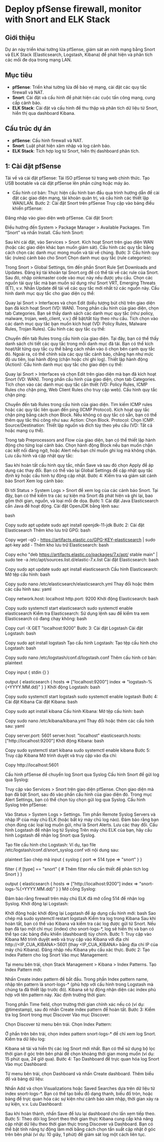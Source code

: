 # Deploy pfSense firewall, monitor with Snort and ELK Stack

## Giới thiệu
Dự án này triển khai tường lửa pfSense, giám sát an ninh mạng bằng Snort và ELK Stack (Elasticsearch, Logstash, Kibana) để phát hiện và phân tích các mối đe dọa trong mạng LAN.

## Mục tiêu
- **pfSense**: Triển khai tường lửa để bảo vệ mạng, cài đặt các quy tắc firewall và NAT.
- **Snort**: Cài đặt và cấu hình để phát hiện các cuộc tấn công mạng, cung cấp cảnh báo.
- **ELK Stack**: Cài đặt và cấu hình để thu thập và phân tích dữ liệu từ Snort, hiển thị qua dashboard Kibana.

## Cấu trúc dự án
- **pfSense**: Cấu hình firewall và NAT.
- **Snort**: Luật phát hiện xâm nhập và log cảnh báo.
- **ELK Stack**: Tích hợp log từ Snort, hiển thị dashboard phân tích.

## 1: Cài đặt pfSense
Tải về và cài đặt pfSense:
Tải ISO pfSense từ trang web chính thức.
Tạo USB bootable và cài đặt pfSense lên phần cứng hoặc máy ảo.
- Cấu hình cơ bản:
Thực hiện cấu hình ban đầu qua trình hướng dẫn để cài đặt các giao diện mạng, tài khoản quản trị, và cấu hình các thiết lập WAN/LAN.
Bước 2: Cài đặt Snort trên pfSense
Truy cập vào bảng điều khiển pfSense:

Đăng nhập vào giao diện web pfSense.
Cài đặt Snort:

Điều hướng đến System > Package Manager > Available Packages.
Tìm “Snort” và nhấn Install.
Cấu hình Snort:

Sau khi cài đặt, vào Services > Snort.
Kích hoạt Snort trên giao diện WAN (hoặc các giao diện khác bạn muốn giám sát).
Cấu hình các quy tắc bằng cách chọn các danh mục mong muốn và tải về chúng.
Bước 3: Cấu hình quy tắc (rules) cảnh báo cho Snort
Chọn danh mục quy tắc (rule categories):

Trong Snort > Global Settings, tìm đến phần Snort Rule Set Downloads and Updates.
Đăng ký tài khoản tại Snort.org để có thể tải về các rule của Snort. Sau đó, nhập oinkmaster code vào mục này nếu được yêu cầu.
Chọn các nguồn tải quy tắc mà bạn muốn sử dụng như Snort VRT, Emerging Threats (ET), v.v.
Nhấn Update để tải về các quy tắc mới nhất từ các nguồn này.
Cấu hình danh mục quy tắc cho giao diện cụ thể:

Quay lại Snort > Interfaces và chọn Edit (biểu tượng bút chì) trên giao diện bạn đã kích hoạt Snort (VD: WAN).
Trong phần cấu hình của giao diện, chọn tab Categories.
Bạn sẽ thấy danh sách các danh mục quy tắc (như policy, malware, trojan, web_client, v.v.) để bật/tắt tùy theo nhu cầu.
Tích chọn vào các danh mục quy tắc bạn muốn kích hoạt (VD: Policy Rules, Malware Rules, Trojan Rules).
Cấu hình các quy tắc cụ thể:

Chuyển đến tab Rules trong cấu hình của giao diện.
Tại đây, bạn có thể thấy danh sách chi tiết các quy tắc trong mỗi danh mục đã tải.
Bạn có thể kích hoạt/tắt từng quy tắc cụ thể bằng cách nhấn vào ô chọn bên cạnh quy tắc đó.
Ngoài ra, có thể chỉnh sửa các quy tắc cảnh báo, chẳng hạn như mức độ ưu tiên, loại hành động (chặn hoặc chỉ ghi log).
Thiết lập hành động (Action):
Cấu hình danh mục quy tắc cho giao diện cụ thể:

Quay lại Snort > Interfaces và chọn Edit trên giao diện mà bạn đã kích hoạt Snort (VD: WAN).
Trong phần cấu hình của giao diện, chọn tab Categories.
Tích chọn vào các danh mục quy tắc cần thiết (VD: Policy Rules, ICMP Rules cho chặn ping, Web Client Rules cho truy cập web).
Cấu hình quy tắc chặn ping:

Chuyển đến tab Rules trong cấu hình của giao diện.
Tìm kiếm ICMP rules hoặc các quy tắc liên quan đến ping (ICMP Protocol).
Kích hoạt quy tắc chặn ping bằng cách chọn Block. Nếu không có quy tắc có sẵn, bạn có thể thêm quy tắc thủ công như sau:
Action: Chọn Block.
Protocol: Chọn ICMP.
Source/Destination: Thiết lập nguồn và đích tùy theo yêu cầu (VD: Tất cả hoặc mạng cụ thể).

Trong tab Preprocessors and Flow của giao diện, bạn có thể thiết lập hành động cho từng loại cảnh báo.
Chọn hành động Block nếu bạn muốn chặn các kết nối đáng ngờ, hoặc Alert nếu bạn chỉ muốn ghi log mà không chặn.
Lưu cấu hình và cập nhật quy tắc:

Sau khi hoàn tất cấu hình quy tắc, nhấn Save và sau đó chọn Apply để áp dụng các thay đổi.
Bạn có thể vào lại Global Settings để cập nhật quy tắc định kỳ hoặc cấu hình tự động cập nhật.
Bước 4: Kiểm tra và giám sát cảnh báo Snort
Xem log cảnh báo:

Đi tới Status > System Logs > Snort để xem log của các cảnh báo Snort.
Tại đây, bạn có thể kiểm tra các sự kiện mà Snort đã phát hiện và ghi lại, bao gồm thời gian, nguồn, và loại mối đe dọa.
Bước 1: Cài đặt Java
Elasticsearch cần Java để hoạt động. Cài đặt OpenJDK bằng lệnh sau:

bash

Copy
sudo apt update
sudo apt install openjdk-11-jdk
Bước 2: Cài đặt Elasticsearch
Thêm kho lưu trữ GPG:
bash

Copy
wget -qO - https://artifacts.elastic.co/GPG-KEY-elasticsearch | sudo apt-key add -
Thêm kho lưu trữ Elasticsearch:
bash

Copy
echo "deb https://artifacts.elastic.co/packages/7.x/apt/ stable main" | sudo tee -a /etc/apt/sources.list.d/elastic-7.x.list
Cài đặt Elasticsearch:
bash

Copy
sudo apt update
sudo apt install elasticsearch
Cấu hình Elasticsearch:
Mở tệp cấu hình:
bash

Copy
sudo nano /etc/elasticsearch/elasticsearch.yml
Thay đổi hoặc thêm các cấu hình sau:
yaml

Copy
network.host: localhost
http.port: 9200
Khởi động Elasticsearch:
bash

Copy
sudo systemctl start elasticsearch
sudo systemctl enable elasticsearch
Kiểm tra Elasticsearch:
Sử dụng lệnh sau để kiểm tra xem Elasticsearch có đang chạy không:
bash

Copy
curl -X GET "localhost:9200"
Bước 3: Cài đặt Logstash
Cài đặt Logstash:
bash

Copy
sudo apt install logstash
Tạo cấu hình Logstash:
Tạo tệp cấu hình cho Logstash:
bash

Copy
sudo nano /etc/logstash/conf.d/logstash.conf
Thêm cấu hình cơ bản:
plaintext

Copy
input {
    stdin {}
}

output {
    elasticsearch {
        hosts => ["localhost:9200"]
        index => "logstash-%{+YYYY.MM.dd}"
    }
}
Khởi động Logstash:
bash

Copy
sudo systemctl start logstash
sudo systemctl enable logstash
Bước 4: Cài đặt Kibana
Cài đặt Kibana:
bash

Copy
sudo apt install kibana
Cấu hình Kibana:
Mở tệp cấu hình:
bash

Copy
sudo nano /etc/kibana/kibana.yml
Thay đổi hoặc thêm các cấu hình sau:
yaml

Copy
server.port: 5601
server.host: "localhost"
elasticsearch.hosts: ["http://localhost:9200"]
Khởi động Kibana:
bash

Copy
sudo systemctl start kibana
sudo systemctl enable kibana
Bước 5: Truy cập Kibana
Mở trình duyệt và truy cập vào địa chỉ:


Copy
http://localhost:5601

Cấu hình pfSense để chuyển log Snort qua Syslog
Cấu hình Snort để gửi log qua Syslog:

Truy cập vào Services > Snort trên giao diện pfSense.
Chọn giao diện mà bạn đã bật Snort, sau đó vào phần cấu hình của giao diện đó.
Trong mục Alert Settings, bạn có thể chọn tùy chọn gửi log qua Syslog.
Cấu hình Syslog trên pfSense:

Vào Status > System Logs > Settings.
Tìm phần Remote Syslog Servers và nhập IP của máy chủ ELK (hoặc bất kỳ máy chủ log nào).
Đảm bảo rằng bạn chọn đúng các loại log muốn gửi, như là Snort Alerts.
Lưu các thay đổi.
Cấu hình Logstash để nhận log từ Syslog
Trên máy chủ ELK của bạn, hãy cấu hình Logstash để nhận log Snort qua Syslog.

Tạo file cấu hình cho Logstash: Ví dụ, tạo file /etc/logstash/conf.d/snort_syslog.conf với nội dung sau:

plaintext
Sao chép mã
input {
    syslog {
        port => 514
        type => "snort"
    }
}

filter {
    if [type] == "snort" {
        # Thêm filter nếu cần thiết để phân tích log Snort
    }
}

output {
    elasticsearch {
        hosts => ["http://localhost:9200"]
        index => "snort-logs-%{+YYYY.MM.dd}"
    }
}
Mở cổng Syslog:

Đảm bảo rằng firewall trên máy chủ ELK đã mở cổng 514 để nhận log Syslog.
Khởi động lại Logstash:

Khởi động hoặc khởi động lại Logstash để áp dụng cấu hình mới:
bash
Sao chép mã
sudo systemctl restart logstash
Kiểm tra log trong Kibana
Sau khi hoàn tất, bạn có thể vào Kibana và kiểm tra các log được gửi từ Snort. Nếu bạn đã tạo một chỉ mục (index) cho snort-logs-*, log sẽ hiển thị và bạn có thể tạo các bảng điều khiển (dashboard) tùy chỉnh.
Bước 1: Truy cập vào Kibana
Mở trình duyệt web và truy cập vào Kibana với địa chỉ http://<IP_CUA_KIBANA>:5601 (thay <IP_CUA_KIBANA> bằng địa chỉ IP của máy chủ Kibana).
Đăng nhập nếu Kibana yêu cầu xác thực.
Bước 2: Tạo Index Pattern cho log Snort
Vào mục Management:

Tại menu bên trái, chọn Stack Management > Kibana > Index Patterns.
Tạo Index Pattern mới:

Nhấn Create index pattern để bắt đầu.
Trong phần Index pattern name, nhập tên pattern là snort-logs-* (phù hợp với cấu hình trong Logstash mà chúng ta đã thiết lập trước đó).
Kibana sẽ tự động nhận diện các index phù hợp với tên pattern này.
Xác định trường thời gian:

Trong phần Time field, chọn trường thời gian chính xác nếu có (ví dụ: @timestamp), sau đó nhấn Create index pattern để hoàn tất.
Bước 3: Kiểm tra log Snort trong mục Discover
Vào mục Discover:

Chọn Discover từ menu bên trái.
Chọn Index Pattern:

Ở phần trên bên trái, chọn index pattern snort-logs-* để chỉ xem log Snort.
Kiểm tra dữ liệu log:

Kibana sẽ tải và hiển thị các log Snort mới nhất.
Bạn có thể sử dụng bộ lọc thời gian ở góc trên bên phải để chọn khoảng thời gian mong muốn (ví dụ: 15 phút qua, 24 giờ qua).
Bước 4: Tạo Dashboard để trực quan hóa log Snort
Vào mục Dashboard:

Từ menu bên trái, chọn Dashboard và nhấn Create dashboard.
Thêm biểu đồ và bảng dữ liệu:

Nhấn Add và chọn Visualizations hoặc Saved Searches dựa trên dữ liệu từ index snort-logs-*.
Bạn có thể tạo biểu đồ dạng thanh, biểu đồ tròn, hoặc bảng để trực quan hóa các sự kiện như cảnh báo xâm nhập, thời gian xảy ra sự kiện, v.v.
Lưu Dashboard:

Sau khi hoàn thành, nhấn Save để lưu lại dashboard cho lần xem tiếp theo.
Bước 5: Theo dõi log Snort theo thời gian thực
Kibana cung cấp khả năng cập nhật dữ liệu theo thời gian thực trong Discover và Dashboard. Bạn có thể bật tính năng tự động làm mới bằng cách chọn tần suất cập nhật ở góc trên bên phải (ví dụ: 10 giây, 1 phút) để giám sát log một cách liên tục.
